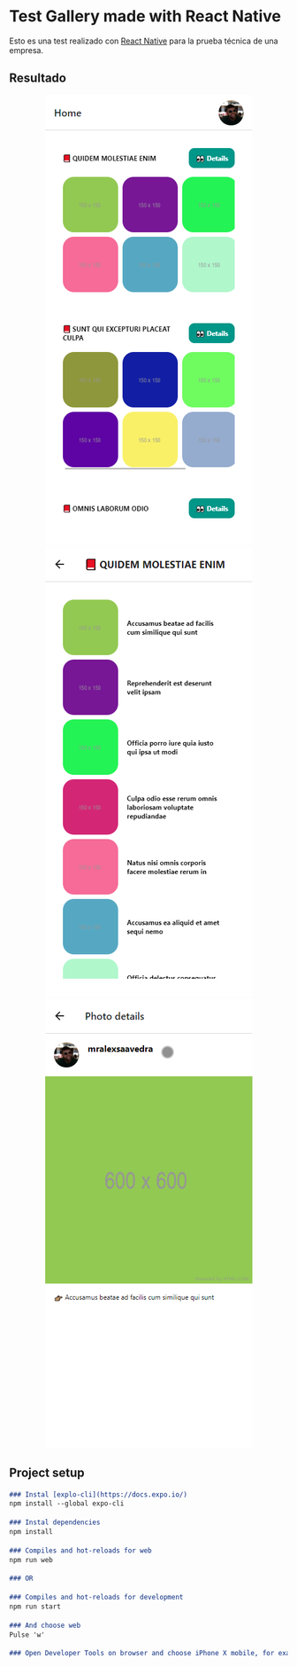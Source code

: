 # Test Gallery made with React Native

Esto es una test realizado con [React Native](https://reactnative.dev/) para la prueba técnica de una empresa.

## Resultado

<p align="center">
  <img src="/src/assets/Home.png" alt="home" />
  <img src="/src/assets/Album.png" alt="album" />
  <img src="/src/assets/Photo.png" alt="photo" />
</p>

## Project setup

```markdown
### Instal [explo-cli](https://docs.expo.io/)
npm install --global expo-cli

### Instal dependencies
npm install

### Compiles and hot-reloads for web
npm run web

### OR

### Compiles and hot-reloads for development
npm run start

### And choose web
Pulse 'w'

### Open Developer Tools on browser and choose iPhone X mobile, for example
```
